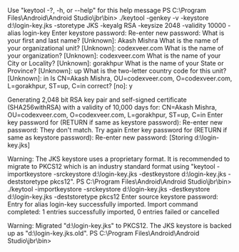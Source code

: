 
Use "keytool -?, -h, or --help" for this help message
PS C:\Program Files\Android\Android Studio\jbr\bin> ./keytool -genkey -v -keystore d:\login-key.jks -storetype JKS -keyalg RSA -keysize 2048 -validity 10000 -alias login-key
Enter keystore password:
Re-enter new password:
What is your first and last name?
  [Unknown]:  Akash Mishra
What is the name of your organizational unit?
  [Unknown]:  codexveer.com
What is the name of your organization?
  [Unknown]:  codexveer.com
What is the name of your City or Locality?
  [Unknown]:  gorakhpur
What is the name of your State or Province?
  [Unknown]:  up
What is the two-letter country code for this unit?
  [Unknown]:  in
Is CN=Akash Mishra, OU=codexveer.com, O=codexveer.com, L=gorakhpur, ST=up, C=in correct?
  [no]:  y

Generating 2,048 bit RSA key pair and self-signed certificate (SHA256withRSA) with a validity of 10,000 days
        for: CN=Akash Mishra, OU=codexveer.com, O=codexveer.com, L=gorakhpur, ST=up, C=in
Enter key password for <login-key>
        (RETURN if same as keystore password):
Re-enter new password:
They don't match. Try again
Enter key password for <login-key>
        (RETURN if same as keystore password):
Re-enter new password:
[Storing d:\login-key.jks]

Warning:
The JKS keystore uses a proprietary format. It is recommended to migrate to PKCS12 which is an industry standard format using "keytool -importkeystore -srckeystore d:\login-key.jks -destkeystore d:\login-key.jks -deststoretype pkcs12".
PS C:\Program Files\Android\Android Studio\jbr\bin> ./keytool -importkeystore -srckeystore d:\login-key.jks -destkeystore d:\login-key.jks -deststoretype pkcs12
Enter source keystore password:
Entry for alias login-key successfully imported.
Import command completed:  1 entries successfully imported, 0 entries failed or cancelled

Warning:
Migrated "d:\login-key.jks" to PKCS12. The JKS keystore is backed up as "d:\login-key.jks.old".
PS C:\Program Files\Android\Android Studio\jbr\bin>